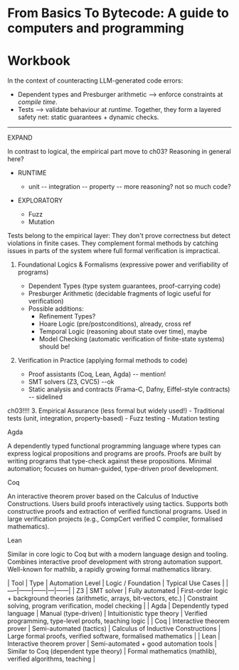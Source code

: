 # From Basics To Bytecode: A guide to computers and programming
# Workbook

In the context of counteracting LLM-generated code errors:
- Dependent types and Presburger arithmetic --> enforce constraints at *compile time*.
- Tests --> validate behaviour at *runtime*.
Together, they form a layered safety net: static guarantees + dynamic checks.

---
EXPAND

In contrast to logical, the empirical part move to ch03?
Reasoning in general here?

- RUNTIME
	* unit -- integration -- property -- more reasoning? not so much code?

- EXPLORATORY
	* Fuzz
	* Mutation

Tests belong to the empirical layer:
They don't prove correctness but detect violations in finite cases.
They complement formal methods by catching issues in parts of the system where full formal verification is impractical.




1. Foundational Logics & Formalisms (expressive power and verifiability of programs)
	- Dependent Types (type system guarantees, proof-carrying code)
	- Presburger Arithmetic (decidable fragments of logic useful for verification)
	- Possible additions:
		- Refinement Types?
		- Hoare Logic (pre/postconditions), already, cross ref
		- Temporal Logic (reasoning about state over time), maybe
		- Model Checking (automatic verification of finite-state systems) should be!

2. Verification in Practice (applying formal methods to code)
	- Proof assistants (Coq, Lean, Agda) -- mention!
	- SMT solvers (Z3, CVC5) --ok
	- Static analysis and contracts (Frama-C, Dafny, Eiffel-style contracts) -- sidelined

ch03!!!!
3. Empirical Assurance (less formal but widely used!)
	- Traditional tests (unit, integration, property-based)
	- Fuzz testing
	- Mutation testing





Agda

A dependently typed functional programming language where types can express
logical propositions and programs are proofs.
Proofs are built by writing programs that type-check against these propositions.
Minimal automation; focuses on human-guided, type-driven proof development.

Coq

An interactive theorem prover based on the Calculus of Inductive Constructions.
Users build proofs interactively using tactics.
Supports both constructive proofs and extraction of verified functional programs.
Used in large verification projects (e.g., CompCert verified C compiler, formalised mathematics).

Lean

Similar in core logic to Coq but with a modern language design and tooling.
Combines interactive proof development with strong automation support.
Well-known for mathlib, a rapidly growing formal mathematics library.



| Tool  | Type | Automation Level | Logic / Foundation | Typical Use Cases |
|—–|——|——|––|——|
| Z3    | SMT solver | Fully automated | First-order logic + background theories (arithmetic, arrays, bit-vectors, etc.) | Constraint solving, program verification, model checking |
| Agda  | Dependently typed language | Manual (type-driven) | Intuitionistic type theory | Verified programming, type-level proofs, teaching logic |
| Coq   | Interactive theorem prover | Semi-automated (tactics) | Calculus of Inductive Constructions | Large formal proofs, verified software, formalised mathematics |
| Lean  | Interactive theorem prover | Semi-automated + good automation tools | Similar to Coq (dependent type theory) | Formal mathematics (mathlib), verified algorithms, teaching |


